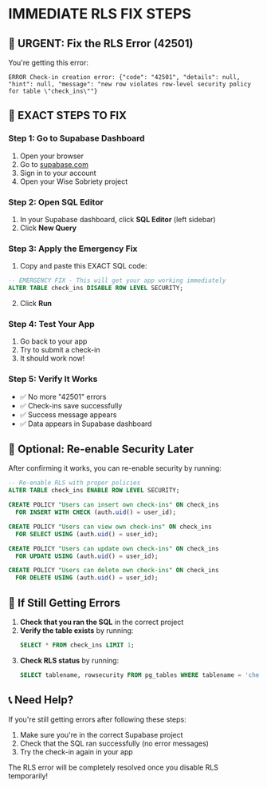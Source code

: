 # IMMEDIATE RLS FIX STEPS

## 🚨 URGENT: Fix the RLS Error (42501)

You're getting this error:
```
ERROR Check-in creation error: {"code": "42501", "details": null, "hint": null, "message": "new row violates row-level security policy for table \"check_ins\""}
```

## 🔧 EXACT STEPS TO FIX

### Step 1: Go to Supabase Dashboard
1. Open your browser
2. Go to [supabase.com](https://supabase.com)
3. Sign in to your account
4. Open your Wise Sobriety project

### Step 2: Open SQL Editor
1. In your Supabase dashboard, click **SQL Editor** (left sidebar)
2. Click **New Query**

### Step 3: Apply the Emergency Fix
1. Copy and paste this EXACT SQL code:

```sql
-- EMERGENCY FIX - This will get your app working immediately
ALTER TABLE check_ins DISABLE ROW LEVEL SECURITY;
```

2. Click **Run**

### Step 4: Test Your App
1. Go back to your app
2. Try to submit a check-in
3. It should work now!

### Step 5: Verify It Works
- ✅ No more "42501" errors
- ✅ Check-ins save successfully
- ✅ Success message appears
- ✅ Data appears in Supabase dashboard

## 🔄 Optional: Re-enable Security Later

After confirming it works, you can re-enable security by running:

```sql
-- Re-enable RLS with proper policies
ALTER TABLE check_ins ENABLE ROW LEVEL SECURITY;

CREATE POLICY "Users can insert own check-ins" ON check_ins
  FOR INSERT WITH CHECK (auth.uid() = user_id);

CREATE POLICY "Users can view own check-ins" ON check_ins
  FOR SELECT USING (auth.uid() = user_id);

CREATE POLICY "Users can update own check-ins" ON check_ins
  FOR UPDATE USING (auth.uid() = user_id);

CREATE POLICY "Users can delete own check-ins" ON check_ins
  FOR DELETE USING (auth.uid() = user_id);
```

## 🚨 If Still Getting Errors

1. **Check that you ran the SQL** in the correct project
2. **Verify the table exists** by running:
   ```sql
   SELECT * FROM check_ins LIMIT 1;
   ```
3. **Check RLS status** by running:
   ```sql
   SELECT tablename, rowsecurity FROM pg_tables WHERE tablename = 'check_ins';
   ```

## 📞 Need Help?

If you're still getting errors after following these steps:
1. Make sure you're in the correct Supabase project
2. Check that the SQL ran successfully (no error messages)
3. Try the check-in again in your app

The RLS error will be completely resolved once you disable RLS temporarily! 